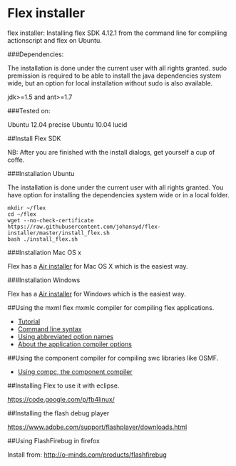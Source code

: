Flex installer
==============

flex installer: Installing flex SDK 4.12.1 from the command line for compiling actionscript and flex on Ubuntu.

###Dependencies:

The installation is done under the current user with all rights granted. sudo premission is required to be able to install the java dependencies system wide, but an option for local installation without sudo is also available.

jdk>=1.5 and ant>=1.7

###Tested on:

Ubuntu 12.04 precise
Ubuntu 10.04 lucid

##Install Flex SDK
    
NB: After you are finished with the install dialogs, get yourself a cup of coffe.

###Installation Ubuntu

The installation is done under the current user with all rights granted. You have option for installing the dependencies system wide or in a local folder.

    mkdir ~/flex
    cd ~/flex
    wget --no-check-certificate https://raw.githubusercontent.com/johansyd/flex-installer/master/install_flex.sh
    bash ./install_flex.sh

###Installation Mac OS x

Flex has a [Air installer](http://flex.apache.org/installer.html) for Mac OS X which is the easiest way.

###Installation Windows

Flex has a [Air installer](http://flex.apache.org/installer.html) for Windows which is the easiest way. 

##Using the mxml flex mxmlc compiler for compiling flex applications.

-   [Tutorial](http://help.adobe.com/en_US/flex/using/WS2db454920e96a9e51e63e3d11c0bf69084-7fcc.html)
-   [Command line syntax](http://help.adobe.com/en_US/flex/using/WS2db454920e96a9e51e63e3d11c0bf69084-7ab6.html)
-   [Using abbreviated option names](http://help.adobe.com/en_US/flex/using/WS2db454920e96a9e51e63e3d11c0bf67670-7ff6.html)
-   [About the application compiler options](http://help.adobe.com/en_US/flex/using/WS2db454920e96a9e51e63e3d11c0bf69084-7a92.html)

##Using the component compiler for compiling swc libraries like OSMF.

-   [Using compc, the component compiler](http://help.adobe.com/en_US/flex/using/WS2db454920e96a9e51e63e3d11c0bf69084-7fd2.html)

##Installing Flex to use it with eclipse.

https://code.google.com/p/fb4linux/

##Installing the flash debug player

https://www.adobe.com/support/flashplayer/downloads.html

##Using FlashFirebug in firefox

Install from: http://o-minds.com/products/flashfirebug

